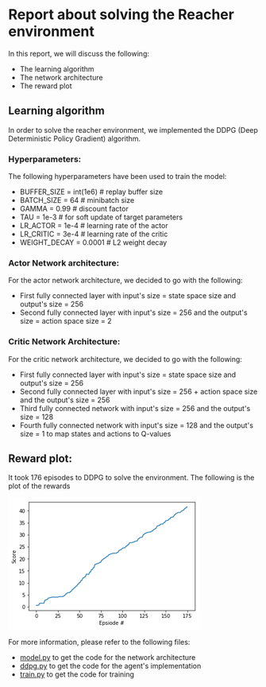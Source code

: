 # Report about solving the Reacher environment


In this report, we will discuss the following:
* The learning algorithm
* The network architecture
* The reward plot

## Learning algorithm
In order to solve the reacher environment, we implemented the DDPG (Deep Deterministic Policy Gradient) algorithm.

### Hyperparameters:
The following hyperparameters have been used to train the model:
* BUFFER_SIZE = int(1e6)  # replay buffer size
* BATCH_SIZE = 64         # minibatch size
* GAMMA = 0.99            # discount factor
* TAU = 1e-3              # for soft update of target parameters
* LR_ACTOR = 1e-4         # learning rate of the actor
* LR_CRITIC = 3e-4        # learning rate of the critic
* WEIGHT_DECAY = 0.0001   # L2 weight decay

### Actor Network architecture:
For the actor network architecture, we decided to go with the following:
* First fully connected layer with input's size = state space size and output's size = 256
* Second fully connected layer with input's size = 256 and the output's size = action space size = 2

### Critic Network Architecture:
For the critic network architecture, we decided to go with the following:
* First fully connected layer with input's size = state space size and output's size = 256
* Second fully connected layer with input's size = 256 + action space size and the output's size = 256
* Third fully connected network with input's size = 256 and the output's size = 128
* Fourth fully connected network with input's size = 128 and the output's size = 1 to map states and actions to Q-values

## Reward plot:
It took 176 episodes to DDPG to solve the environment.
The following is the plot of the rewards

![Rewards per episode](reward_plot.png)

For more information, please refer to the following files:
* [model.py](training/model.py) to get the code for the network architecture
* [ddpg.py](agents/ddpg.py) to get the code for the agent's implementation
* [train.py](training/train.py) to get the code for training
